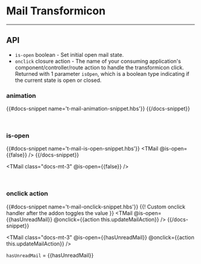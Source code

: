 # Mail Transformicon
---
## API
  * `is-open` boolean - Set initial open mail state.
  * `onclick` closure action - The name of your consuming application's component/controller/route action to handle the transformicon click. Returned with 1 parameter `isOpen`, which is a boolean type indicating if the current state is open or closed.

### animation
{{#docs-snippet name='t-mail-animation-snippet.hbs'}}
  <TMail />
{{/docs-snippet}}

<TMail class="docs-mt-3" />

<br />

### is-open
{{#docs-snippet name='t-mail-is-open-snippet.hbs'}}
  <TMail @is-open={{false}} />
{{/docs-snippet}}

<TMail class="docs-mt-3" @is-open={{false}} />

<br />

### onclick action
{{#docs-snippet name='t-mail-onclick-snippet.hbs'}}
  {{! Custom onclick handler after the addon toggles the value }}
  <TMail
    @is-open={{hasUnreadMail}}
    @onclick={{action this.updateMailAction}} />
{{/docs-snippet}}

<TMail
  class="docs-mt-3" 
  @is-open={{hasUnreadMail}}
  @onclick={{action this.updateMailAction}} />

`hasUnreadMail` = {{hasUnreadMail}}
